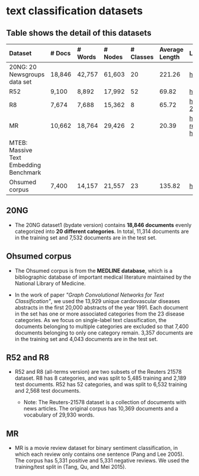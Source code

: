 # text classification datasets



## Table shows the detail of this datasets

|Dataset|# Docs|# Words|# Nodes|# Classes|Average Length|Link|
|:----|:----|:----|:----|:----|:----|:----|
|20NG: 20 Newsgroups data set|18,846|42,757|61,603|20|221.26|http://qwone.com/~jason/20Newsgroups/|
|R52|9,100|8,892|17,992|52|69.82|https://www.kaggle.com/datasets/weipengfei/ohr8r52|
|R8|7,674|7,688|15,362|8|65.72|https://archive.ics.uci.edu/ml/datasets/reuters-21578+text+categorization+collection|
|MR|10,662|18,764|29,426|2|20.39|http://www.cs.cornell.edu/people/pabo/movie-review-data/ and https://github.com/mnqu/PTE/tree/master/data/mr|
|MTEB: Massive Text Embedding Benchmark||||||
|Ohsumed corpus|7,400|14,157|21,557|23|135.82|http://disi.unitn.it/moschitti/corpora.htm|







## 20NG

* The 20NG dataset1 (bydate version) contains **18,846 documents** evenly categorized into **20 different categories**. In total, 11,314 documents are in the training set and 7,532 documents are in the test set.


## Ohsumed corpus

* The Ohsumed corpus is from the **MEDLINE database**, which is a bibliographic database of important medical literature maintained by the National Library of Medicine.

* In the work of paper *"Graph Convolutional Networks for Text Classification"*, we used the 13,929 unique cardiovascular diseases abstracts in the first 20,000 abstracts of the year 1991. Each document in the set has one or more associated categories from the 23 disease categories. As we focus on single-label text classification, the documents belonging to multiple categories are excluded so that 7,400 documents belonging to only one category remain. 3,357 documents are in the training set and 4,043 documents are in the test set.


## R52 and R8

* R52 and R8 (all-terms version) are two subsets of the Reuters 21578 dataset. R8 has 8 categories, and was split to 5,485 training and 2,189 test documents. R52 has 52 categories, and was split to 6,532 training and 2,568 test documents.

    * Note: The Reuters-21578 dataset is a collection of documents with news articles. The original corpus has 10,369 documents and a vocabulary of 29,930 words.

## MR

* MR is a movie review dataset for binary sentiment classification, in which each review only contains one sentence (Pang and Lee 2005). The corpus has 5,331 positive and 5,331 negative reviews. We used the training/test split in (Tang, Qu, and Mei 2015).


